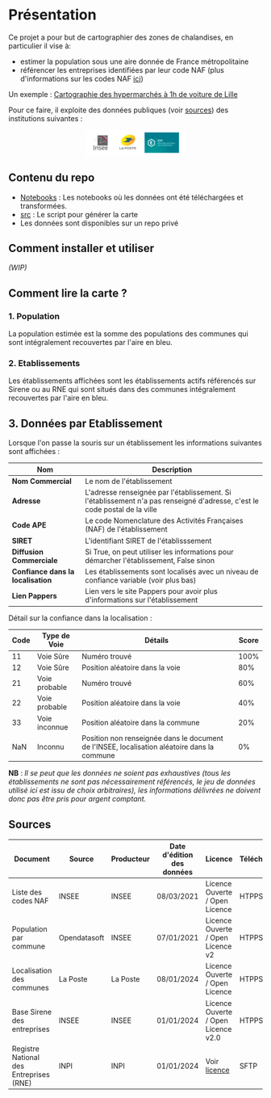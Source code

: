 # Présentation

Ce projet a pour but de cartographier des zones de chalandises, en particulier il vise à:

- estimer la population sous une aire donnée de France métropolitaine
- référencer les entreprises identifiées par leur code NAF (plus d'informations sur les codes NAF [ici](https://www.insee.fr/fr/information/2406147))

Un exemple : <a href="https://basile-desjuzeur.github.io/zone-de-chalandise/img/Lille.html" onclick="window.open(this.href); return false;">Cartographie des hypermarchés à 1h de voiture de Lille</a>

Pour ce faire, il exploite des données publiques (voir [sources](#sources)) des institutions suivantes :

<p align="center">
  <img src="./img/sources_data.png" alt="Sources de données" width="200"/>
</p>

## Contenu du repo

- [Notebooks](./Notebooks/) : Les notebooks où les données ont été téléchargées et transformées.
- [src](./src) : Le script pour générer la carte
- Les données sont disponibles sur un repo privé

## Comment installer et utiliser

*(WIP)*

## Comment lire la carte ?

### 1. Population

La population estimée est la somme des populations des communes qui sont intégralement recouvertes par l'aire en bleu.

### 2. Etablissements

Les établissements affichées sont les établissements actifs référencés sur Sirene ou au RNE qui sont  situés dans des communes intégralement recouvertes par l'aire en bleu.

## 3. Données par Etablissement

Lorsque l'on passe la souris sur un établissement les informations suivantes sont affichées :

| Nom               | Description  |
|----------------------------|--------------|
| **Nom Commercial**         | Le nom de l'établissement             |
| **Adresse**                | L'adresse renseignée par l'établissement. Si l'établissement n'a pas renseigné d'adresse, c'est le code postal de la ville             |
| **Code APE**               | Le code Nomenclature des Activités Françaises (NAF) de l'établissement            |
| **SIRET**                  | L'identifiant SIRET de l'établisssement            |
| **Diffusion Commerciale**  | Si True, on peut utiliser les informations pour démarcher l'établissement, False sinon             |
| **Confiance dans la localisation**| Les établissements sont localisés avec un niveau de confiance variable (voir plus bas)       |
| **Lien Pappers**           |  Lien vers le site Pappers pour avoir plus d'informations sur l'établissement            |

Détail  sur la confiance dans la localisation :

| Code | Type de Voie      | Détails                                    | Score |
|------|-------------------|--------------------------------------------|-------|
| 11    | Voie Sûre         | Numéro trouvé                               | 100%     |
| 12   | Voie Sûre         | Position aléatoire dans la voie             | 80%     |
| 21   | Voie probable     | Numéro trouvé                               | 60%     |
| 22   | Voie probable     | Position aléatoire dans la voie             | 40%     |
| 33   | Voie inconnue      | Position aléatoire dans la commune          | 20%     |
| NaN  | Inconnu            | Position non renseignée dans le document de l'INSEE, localisation aléatoire dans la commune | 0%   |

**NB** : *Il se peut que les données ne soient pas exhaustives (tous les établissements ne sont pas nécessairement référencés, le jeu de données utilisé ici est issu de choix arbitraires), les informations délivrées ne doivent donc pas être pris pour argent comptant.*

## Sources

| Document                                                        | Source                                                | Producteur | Date d'édition des données | Licence                                         | Téléchargement |
|-----------------------------------------------------------------|-------------------------------------------------------|------------|-----------------------------|--------------------------------------------------|----------------|
| Liste des codes NAF                                             | INSEE                                                  | INSEE       | 08/03/2021                  | Licence Ouverte / Open Licence                    | HTPPS          |
| Population par commune                                          | Opendatasoft                                           | INSEE       | 07/01/2021                  | Licence Ouverte / Open Licence v2                 | HTPPS          |
| Localisation des communes                                       | La Poste                                               | La Poste    | 08/01/2024                  | Licence Ouverte / Open Licence                    | HTPPS          |
| Base Sirene des entreprises                                     | INSEE                                                  | INSEE       | 01/01/2024                  | Licence Ouverte / Open Licence v2.0               | HTPPS          |
| Registre National des Entreprises (RNE)                         | INPI                                                   | INPI        | 01/01/2024                  | Voir [licence](https://www.inpi.fr/sites/default/files/Proposition%20de%20licence%20informations%20publiques%20INPI%20%28PI%20et%20RNE%29%20en%20cours.pdf)                                   | SFTP           |
